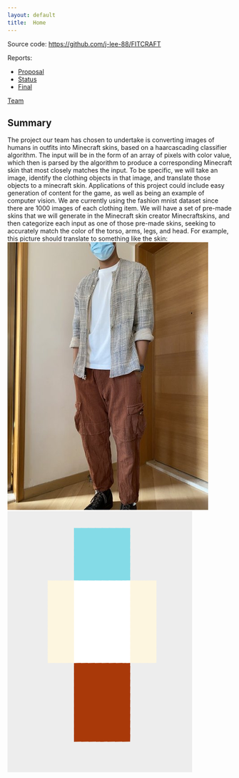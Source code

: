 ```yaml
---
layout: default
title:  Home
---
```


Source code: https://github.com/j-lee-88/FITCRAFT

Reports:

- [Proposal](proposal.html)
- [Status](status.html)
- [Final](final.html)


[Team](team.html)


## Summary
The project our team has chosen to undertake is converting images of humans in outfits into Minecraft skins, based on a haarcascading classifier algorithm. The input will be in the form of an array of pixels with color value, which then is parsed by the algorithm to produce a corresponding Minecraft skin that most closely matches the input. To be specific, we will take an image, identify the clothing objects in that image, and translate those objects to a minecraft skin. Applications of this project could include easy generation of content for the game, as well as being an example of computer vision. We are currently using the fashion mnist dataset since there are 1000 images of each clothing item. We will have a set of pre-made skins that we will generate in the Minecraft skin creator Minecraftskins, and then categorize each input as one of those pre-made skins, seeking to accurately match the color of the torso, arms, legs, and head. For example, this picture should translate to something like the skin:
![Goal Image](https://github.com/j-lee-88/FITCRAFT/blob/main/goal%20img1.jpg)
![Goal Minecraft Skin](https://github.com/j-lee-88/FITCRAFT/blob/main/goal%20img2.png)
